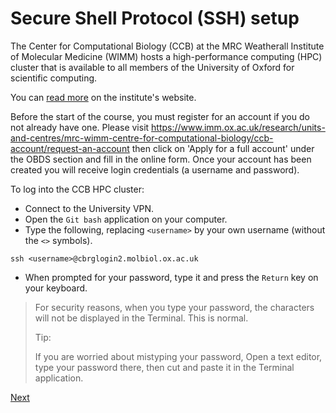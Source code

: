 # Secure Shell Protocol (SSH) setup

The Center for Computational Biology (CCB)
at the MRC Weatherall Institute of Molecular Medicine (WIMM)
hosts a high-performance computing (HPC) cluster
that is available to all members of the University of Oxford
for scientific computing.

You can [read more](https://www.imm.ox.ac.uk/research/units-and-centres/mrc-wimm-centre-for-computational-biology/ccb-account) on the institute's website.

Before the start of the course, you must register for an account if you do not already have one. Please visit https://www.imm.ox.ac.uk/research/units-and-centres/mrc-wimm-centre-for-computational-biology/ccb-account/request-an-account then click on 'Apply for a full account' under the OBDS section and fill in the online form. Once your account has been created you will receive login credentials (a username and password). 

To log into the CCB HPC cluster:

- Connect to the University VPN.
- Open the `Git bash` application on your computer.
- Type the following, replacing `<username>` by your own username (without the `<>` symbols).

```
ssh <username>@cbrglogin2.molbiol.ox.ac.uk
```

- When prompted for your password, type it and press the `Return` key on your keyboard.

> For security reasons, when you type your password, the characters will not be displayed in the Terminal.
> This is normal.
>
> Tip:
>
> If you are worried about mistyping your password,
> Open a text editor, type your password there, then cut and paste it in the Terminal application.

[Next](microsoft_remote_desktop.md)
